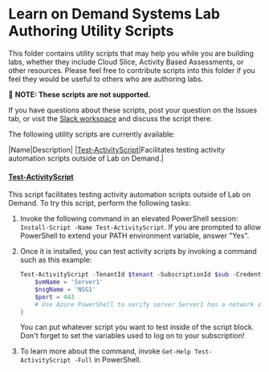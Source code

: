 # Learn on Demand Systems Lab Authoring Utility Scripts

This folder contains utility scripts that may help you while you are building labs,
whether they include Cloud Slice, Activity Based Assessments, or other resources.
Please feel free to contribute scripts into this folder if you feel they would be
useful to others who are authoring labs.

:memo: **NOTE: These scripts are not supported.**

If you have questions about these scripts, post your question on the Issues tab, or
visit the [Slack workspace][slack-workspace] and discuss the script there.

[slack-workspace]: https://join.slack.com/t/labauthor/shared_invite/enQtMzg4NDU4MjEzNzYzLTE3YjE3Nzk2NDljMDU3M2Y1MzIzMjUzODA3ZjI5ODRmZTVhOWUxMjllNTU1MGFiOGQ1NjljNDI3YWEwZDAxY2Q

The following utility scripts are currently available:

|Name|Description|
|[Test-ActivityScript](#test-activityscript)|Facilitates testing activity automation scripts outside of Lab on Demand.|

#### [Test-ActivityScript](https://www.powershellgallery.com/packages/Test-ActivityScript/1.0/DisplayScript)

This script facilitates testing activity automation scripts outside of Lab on Demand. To try this script, perform the following tasks:

1. Invoke the following command in an elevated PowerShell session: `Install-Script -Name Test-ActivityScript`. If you are prompted to allow PowerShell to extend your PATH environment variable, answer "Yes".

1. Once it is installed, you can test activity scripts by invoking a command such as this example:

    ```PowerShell
    Test-ActivityScript -TenantId $tenant -SubscriptionId $sub -Credential $creds -ScriptBlock {
        $vmName = 'Server1'
        $nsgName = 'NSG1'
        $port = 443
        # Use Azure PowerShell to verify server Server1 has a network security group named NSG1 with port 443 allowed
    }
    ```
    
    You can put whatever script you want to test inside of the script block. Don't forget to set the variables used to log on to your subscription!
    
1. To learn more about the command, invoke `Get-Help Test-ActivityScript -Full` in PowerShell.

